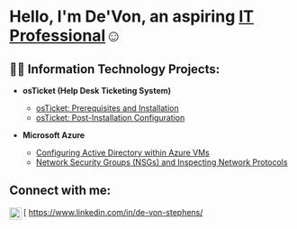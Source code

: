 <h1>Hello, I'm De'Von, an aspiring <a href="https://www.linkedin.com/in/de-von-stephens/"> IT Professional</a>☺</h1>

<h2>👨‍💻 Information Technology Projects:</h2>

- <b>osTicket (Help Desk Ticketing System)</b>
  - [osTicket: Prerequisites and Installation](https://github.com/Devon-Stephens/osticket-prereqs)
  - [osTicket: Post-Installation Configuration](https://github.com/Devon-Stephens/post-install-config)
 
- <b>Microsoft Azure</b>
  - [Configuring Active Directory within Azure VMs](https://github.com/Devon-Stephens/configure-ad)
  - [Network Security Groups (NSGs) and Inspecting Network Protocols](https://github.com/devon-stephens/azure-network-protocols)

<h2>Connect with me:</h2>

[<img align="left" alt="Josh | LinkedIn" width="22px" src="https://cdn.jsdelivr.net/npm/simple-icons@v3/icons/linkedin.svg" />
https://www.linkedin.com/in/de-von-stephens/
